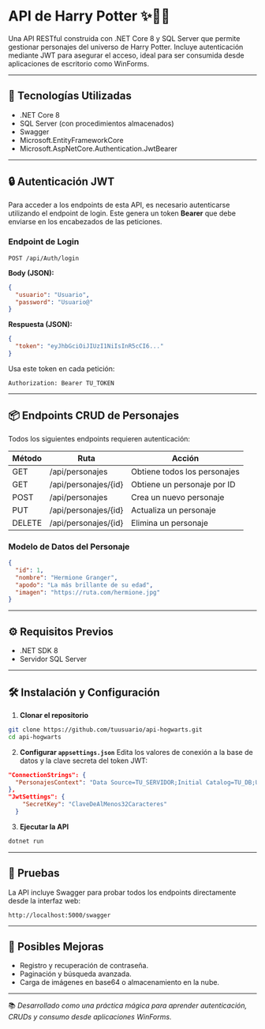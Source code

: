 # API de Harry Potter ✨🧙‍♂️

Una API RESTful construida con .NET Core 8 y SQL Server que permite gestionar personajes del universo de Harry Potter. Incluye autenticación mediante JWT para asegurar el acceso, ideal para ser consumida desde aplicaciones de escritorio como WinForms.

---

## 🧰 Tecnologías Utilizadas
- .NET Core 8
- SQL Server (con procedimientos almacenados)
- Swagger
- Microsoft.EntityFrameworkCore
- Microsoft.AspNetCore.Authentication.JwtBearer

---

## 🔒 Autenticación JWT
Para acceder a los endpoints de esta API, es necesario autenticarse utilizando el endpoint de login. Este genera un token **Bearer** que debe enviarse en los encabezados de las peticiones.

### Endpoint de Login
```http
POST /api/Auth/login
```

**Body (JSON):**
```json
{
  "usuario": "Usuario",
  "password": "Usuario@"
}
```

**Respuesta (JSON):**
```json
{
  "token": "eyJhbGciOiJIUzI1NiIsInR5cCI6..."
}
```

Usa este token en cada petición:
```
Authorization: Bearer TU_TOKEN
```

---

## 📦 Endpoints CRUD de Personajes
Todos los siguientes endpoints requieren autenticación:

| Método | Ruta               | Acción                        |
|--------|--------------------|-------------------------------|
| GET    | /api/personajes    | Obtiene todos los personajes  |
| GET    | /api/personajes/{id} | Obtiene un personaje por ID |
| POST   | /api/personajes    | Crea un nuevo personaje       |
| PUT    | /api/personajes/{id} | Actualiza un personaje     |
| DELETE | /api/personajes/{id} | Elimina un personaje       |

### Modelo de Datos del Personaje
```json
{
  "id": 1,
  "nombre": "Hermione Granger",
  "apodo": "La más brillante de su edad",
  "imagen": "https://ruta.com/hermione.jpg"
}
```

---

## ⚙️ Requisitos Previos
- .NET SDK 8
- Servidor SQL Server

---

## 🛠 Instalación y Configuración

1. **Clonar el repositorio**
```bash
git clone https://github.com/tuusuario/api-hogwarts.git
cd api-hogwarts
```

2. **Configurar `appsettings.json`**
Edita los valores de conexión a la base de datos y la clave secreta del token JWT:
```json
"ConnectionStrings": {
  "PersonajesContext": "Data Source=TU_SERVIDOR;Initial Catalog=TU_DB;User Id=TU_USUARIO;Password=TU_PASS;Encrypt=True;Trust Server Certificate=True"
},
"JwtSettings": {
    "SecretKey": "ClaveDeAlMenos32Caracteres"
  }
```

3. **Ejecutar la API**
```bash
dotnet run
```

---

## 🧪 Pruebas
La API incluye Swagger para probar todos los endpoints directamente desde la interfaz web:
```
http://localhost:5000/swagger
```

---

## 🔮 Posibles Mejoras
- Registro y recuperación de contraseña.
- Paginación y búsqueda avanzada.
- Carga de imágenes en base64 o almacenamiento en la nube.

---

📚 *Desarrollado como una práctica mágica para aprender autenticación, CRUDs y consumo desde aplicaciones WinForms.*
